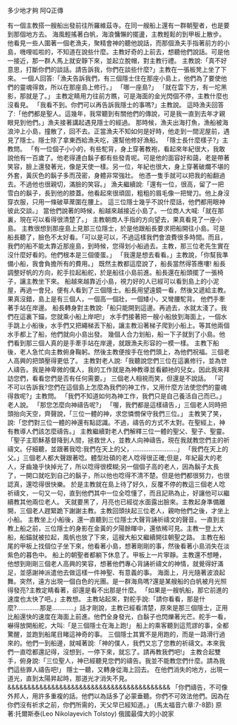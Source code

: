 多少地才夠  阿Q正傳

有一個主教搭一艘船出發前往所羅維茲寺。在同一艘船上還有一群朝聖者，也是要到那個地方去。
海風輕搖著白帆，海浪慵懶的擺盪，主教輕鬆的到甲板上散步。
他看見一些人圍著一個老漁夫，聚精會神的聽他說話，而那個漁夫手指著前方的小島，嘰哩呱啦的，不知道在說些什麼。主教好奇的上前去，想聽他們說話。可是他一接近，那一群人馬上就安靜下來，並起立脫帽，對主教行禮。
主教說:「真不好意思，打斷你們的談話。請告訴我，你們在談些什麼?」主教在一張板凳上坐了下來。
一個人回答:「漁夫告訴我們，有三個隱士住在那座小島上，他們為了要使他們的靈魂得救，所以在那座島上修行。」
「哪一座島?」
「就在雲下方，有一坨黑影，那就是了。」
主教定睛用力往前方瞧，可是海面的金光閃個不停，主教什麼也沒看見。
「我看不到。你們可以再告訴我隱士的事嗎?」主教說。
這時漁夫回答了:「他們都是聖人。這幾年，我常聽到有關他們的傳說，可是我一直到去年才親眼見到他們。」漁夫接著講起遇見隱士的經過。
那時候，漁夫出海打魚，漁船被海浪沖上小島，撞散了，回不去。正當漁夫不知如何是好時，他走到一間泥屋前，遇見了隱士。隱士除了拿東西給漁夫吃，還幫他修好漁船。
「隱士長什麼樣子?」主教問。
「有一位個子小小的，有些駝背，身上穿著教袍，看起來年紀很大，我敢說他有一百歲了。他老得連白鬍子都有些發青呢。可是他的面容好和藹，老是帶著笑容，臉上還發著光，像是天使一樣。另一位，年紀也很大，身上穿著破爛不堪的外套，黃灰色的鬍子多而茂密，身體非常強壯。
他憑一隻手就可以把我的船翻過去。不過他也很親切，滿臉的笑容。」
漁夫繼續說:「還有一位，很高，留了一把雪白的鬍子，長到他的膝蓋。他看起來很頑固，粗粗的眉毛像一把彎刀。他上身沒穿衣服，只用一條破草蓆圍在腰上。
這三位隱士幾乎不說什麼話，他們都用眼神彼此交談。」
當他們說著的時候，船越來越接近小島了。一位商人大喊:「就在那裏，現在可以看得很清楚了。」
主教朝商人手指的方向望去，果真看見了一座小島。
主教很想到那座島上見那三位隱士，於是他跟船長要求把船開往小島。可是船長聽了，臉色不太好看。「可以是可以，不過這樣我們會浪費很多時間。而且，我們的船不能太靠近那座島，到時候，您得划小船過去。主教，那三位老先生實在沒什麼好看的。他們根本是三個傻蛋。」
「我還是想去看看。」主教說，「你幫我準備小船，我會負擔所有的費用。」
既然主教都這麼說了，船長當然得答應嘍!
船長調整好帆的方向，舵手拉起船舵，於是船往小島前進。船長還在船頭擺了一張椅子，讓主教坐下來。
船越來越靠近小島，視力好的人已經可以看到島上的小泥屋，再過一會兒，便有人看到了三個隱士。船長用望遠鏡一看，然後又遞給主教。果真沒錯，島上是有三個人，一個高一個壯，一個矮小，又彎腰駝背。
他們手牽著手站在岸邊。
船長轉身對主教說:「船只能開到這邊。再過去，水就太淺了。我們在這裏下錨，您就乘小船上岸吧!」
水手們接著把一艘小船放到海面上，一個水手跳上小船後，水手們又把繩梯丟下船，讓主教沿著梯子爬到小船上。等其他兩個水手都上了船，他們就向小島出發。
幾個人合力划船，船一下子就到了小島。他們看到那三個人真的是手牽手站在岸邊，就跟漁夫形容的一模一樣。
主教下船後，老人急忙向主教俯身鞠躬。然後主教便按手在他們頭上，為他們祝福。三個老人高興的把頭壓得更低了。
主教對老人說:「我聽說您們三位在這裏修行，並為世人禱告。我是神卑微的僕人，我的工作就是為神教導並看顧衪的兒女。因此我來拜訪您們，看看您們是否有任何需要。」
三個老人相視而笑，但還是不說話。
「可不可以告訴我?您們在這個島上怎麼為我們的神工作，又用什麼方法使您們的靈魂得救呢?」主教問。
「我們不知道如何為神工作，我們只是自己養活自己而已。」老人說。
「那您怎麼向神禱告呢?」
「喔，我們都是這樣禱告，」三個老人同時把頭抬向天空，齊聲說，「三位一體的神，求您憐憫保守我們三位。」
主教笑了笑，說:「您們對三位一體的神還有點認識。不過，禱告的方式不太對。在聖經上，神有教導人們該怎麼禱告。」
主教繼續對老人們解釋三位一體的聖父、聖子、聖靈。
「聖子主耶穌基督降到人間，拯救世人，並教人向神禱告。現在我就教您們主的祈禱文。仔細聽，並跟著我唸:我們在天上的父，…………………….」
「我們在天上的父。」三個老人都大聲跟著唸。體型壯碩的老人唸得很正確;但是，年紀最大的老人，牙齒幾乎快掉光了，所以唸得很模糊;另一個個子高的老人，因為鬍子太長了，一開口就吃到自己的鬍子，所以他也唸得不清不楚。但是他們都很努力，也很認真，還唸得很快樂。
於是主教就在島上待了好久，反覆不停的教這三個老人唸祈禱文，一句又一句，直到他們其中一位全唸懂了，而且記熟為止，好讓他可以繼續教其他兩位老人。
天就要黑了，月亮也已經從水面露出臉來。主教起身準備離開，三個老人趕緊跪下謝謝主教。主教回頭扶起三位老人，親吻他們之後，才坐上小船。
主教坐上小船後，還一直聽到三位隱士大聲背誦祈禱文的聲音。一直到主教上船之前，三位隱士的身影在金黃的夕陽餘暉中，還依稀可見。主教一登上大船，船錨就被拉起，風帆也放了下來，這艘大船又繼續開往朝聖之路。
主教在船尾的甲板上找個位子坐下來，他看著小島，想著剛剛的事，然後看著小島消失在淡紫色的暮色中。
船上的朝聖者都躺下休息了。甲板上一片寧靜。主教還不想睡，他想到剛剛三個老人高興的笑容，想著他們專心背誦祈禱文的神情，就覺得好滿足，並感謝神派遣他去做這樣一件神聖、有意義的事。
海面上，月光隨著波浪起舞。突然，遠方出現一個白色的光團。是一群海鳥嗎?還是某艘船的白帆被月光照得發亮?主教定睛看著，卻還是看不出那是什麼。
「如果是一艘帆船，那它前進的速度也太快了吧。」主教想。
主教站起來，對舵手說:「請你看看，那是什麼?………….那是…………」話才剛說，主教已經看清楚，原來是那三個隱士，正用比船還快的速度在海面上前進。他們全身發光，白鬍子也閃爍著光芒。舵手一看，嚇得放開船舵，大叫:「是三個隱士在海上跑!」
船上的乘客聽到這荒謬的事，全都驚醒，並跑到船尾目睹這神奇的事。
三個隱士其實不是用跑的，而是一路滑行過來的。他們一到船邊，就喊著說:「神的僕人，我們又忘了您教的祈禱文。本來我們一直唸都還記得，沒想到，一停下來，就忘了。請再教我們吧!」
主教合起雙手，俯身說:「三位聖人，神已經聽見您們的禱告。我並不能教您們什麼。請為我們這些罪人禱告吧!」
隱士一聽，又轉身從海上回去。
在他們消失的地方，出現一道光，直到太陽昇起時，那道光才消失不見。
&&&&&&&&&&&&&&&&&&&&&&&&&&&&&&&&&&&&&&&&&
「你們禱告，不可像外邦人，用許多重複的話。他們以為話多了必蒙垂聽。你們不可效法他們。因為在你們沒有祈求之前，你們所需的，天父早已經知道。」
(馬太福音六章:7-8節)
原著:托爾斯泰(Leo Nikolayevich Tolstoy) 
俄國最偉大的小說家